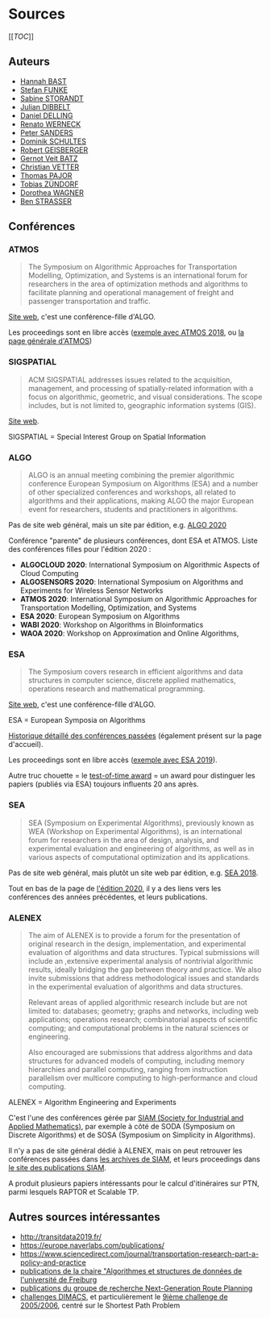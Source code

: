 # Sources

[[_TOC_]]

## Auteurs

- [Hannah BAST](https://www.researchgate.net/profile/Hannah_Bast)
- [Stefan FUNKE](https://www.researchgate.net/scientific-contributions/57010915-Stefan-Funke)
- [Sabine STORANDT](https://www.researchgate.net/profile/Sabine_Storandt)
- [Julian DIBBELT](https://www.researchgate.net/profile/Julian_Dibbelt)
- [Daniel DELLING](https://www.researchgate.net/scientific-contributions/Daniel-Delling-20515954)
- [Renato WERNECK](https://www.researchgate.net/scientific-contributions/69780537-Renato-F-Werneck)
- [Peter SANDERS](https://www.researchgate.net/scientific-contributions/66396921-Peter-Sanders)
- [Dominik SCHULTES](https://www.researchgate.net/scientific-contributions/Dominik-Schultes-13452074)
- [Robert GEISBERGER](https://www.researchgate.net/scientific-contributions/19147783-Robert-Geisberger)
- [Gernot Veit BATZ](https://www.researchgate.net/scientific-contributions/54707125-Gernot-Veit-Batz)
- [Christian VETTER](https://www.researchgate.net/scientific-contributions/Christian-Vetter-69586724)
- [Thomas PAJOR](https://www.researchgate.net/scientific-contributions/20516545-Thomas-Pajor)
- [Tobias ZÜNDORF](https://www.researchgate.net/profile/Tobias_Zuendorf)
- [Dorothea WAGNER](https://www.researchgate.net/profile/Dorothea_Wagner)
- [Ben STRASSER](https://www.researchgate.net/profile/Ben_Strasser)

## Conférences

### ATMOS

> The Symposium on Algorithmic Approaches for Transportation Modelling, Optimization, and Systems is an international forum for researchers in the area of optimization methods and algorithms to facilitate planning and operational management of freight and passenger transportation and traffic. 

[Site web](http://atmos-workshop.org/), c'est une conférence-fille d'ALGO.

Les proceedings sont en libre accès ([exemple avec ATMOS 2018](https://drops.dagstuhl.de/opus/portals/oasics/index.php?semnr=16087), ou [la page générale d'ATMOS](https://dblp.dagstuhl.de/db/conf/atmos/index.html))

### SIGSPATIAL

> ACM SIGSPATIAL addresses issues related to the acquisition, management, and processing of spatially-related information with a focus on algorithmic, geometric, and visual considerations. The scope includes, but is not limited to, geographic information systems (GIS).

[Site web](https://www.sigspatial.org/).

SIGSPATIAL = Special Interest Group on Spatial Information

### ALGO

> ALGO is an annual meeting combining the premier algorithmic conference European Symposium on Algorithms (ESA) and a number of other specialized conferences and workshops, all related to algorithms and their applications, making ALGO the major European event for researchers, students and practitioners in algorithms. 

Pas de site web général, mais un site par édition, e.g. [ALGO 2020](http://algo2020.di.unipi.it/)

Conférence "parente" de plusieurs conférences, dont ESA et ATMOS. Liste des conférences filles pour l'édition 2020 :
- **ALGOCLOUD 2020**: International Symposium on Algorithmic Aspects of Cloud Computing
- **ALGOSENSORS 2020**: International Symposium on Algorithms and Experiments for Wireless Sensor Networks
- **ATMOS 2020**: International Symposium on Algorithmic Approaches for Transportation Modelling, Optimization, and Systems
- **ESA 2020**: European Symposium on Algorithms
- **WABI 2020**: Workshop on Algorithms in BIoinformatics
- **WAOA 2020**: Workshop on Approximation and Online Algorithms,

### ESA

> The Symposium covers research in efficient algorithms and data structures in computer science, discrete applied mathematics, operations research and mathematical programming.

[Site web](http://esa-symposium.org/), c'est une conférence-fille d'ALGO.

ESA = European Symposia on Algorithms

[Historique détaillé des conférences passées](http://esa-symposium.org/symposia.php#esa) (également présent sur la page d'accueil).

Les proceedings sont en libre accès ([exemple avec ESA 2019](https://drops.dagstuhl.de/opus/portals/lipics/index.php?semnr=16123)).

Autre truc chouette = le [test-of-time award](http://esa-symposium.org/test-of-time-award.php) = un award pour distinguer les papiers (publiés via ESA) toujours influents 20 ans après.

### SEA

> SEA (Symposium on Experimental Algorithms), previously known as WEA (Workshop on Experimental Algorithms), is an international forum for researchers in the area of design, analysis, and experimental evaluation and engineering of algorithms, as well as in various aspects of computational optimization and its applications. 

Pas de site web général, mais plutôt un site web par édition, e.g. [SEA 2018](https://cs.gssi.it/sea2018/).

Tout en bas de la page de [l'édition 2020](http://www.sea2020.dmi.unict.it/), il y a des liens vers les conférences des années précédentes, et leurs publications.

### ALENEX

> The aim of ALENEX is to provide a forum for the presentation of original research in the design, implementation, and experimental evaluation of algorithms and data structures. Typical submissions will include an ,extensive experimental analysis of nontrivial algorithmic results, ideally bridging the gap between theory and practice. We also invite submissions that address methodological issues and standards in the experimental evaluation of algorithms and data structures.
> 
> Relevant areas of applied algorithmic research include but are not limited to: databases; geometry; graphs and networks, including web applications; operations research; combinatorial aspects of scientific computing; and computational problems in the natural sciences or engineering.
> 
> Also encouraged are submissions that address algorithms and data structures for advanced models of computing, including memory hierarchies and parallel computing, ranging from instruction parallelism over multicore computing to high-performance and cloud computing.

ALENEX = Algorithm Engineering and Experiments

C'est l'une des conférences gérée par [SIAM (Society for Industrial and Applied Mathematics)](https://www.siam.org/conferences/calendar), par exemple à côté de SODA (Symposium on Discrete Algorithms) et de SOSA (Symposium on Simplicity in Algorithms).

Il n'y a pas de site général dédié à ALENEX, mais on peut retrouver les conférences passées dans [les archives de SIAM](https://archive.siam.org/meetings/archives.php#alg), et leurs proceedings dans [le site des publications SIAM](https://epubs.siam.org/action/showPublications?pubType=proceedings&category=10.1555/category.40105910&expand=10.1555/category.40105910).

A produit plusieurs papiers intéressants pour le calcul d'itinéraires sur PTN, parmi lesquels RAPTOR et Scalable TP.

## Autres sources intéressantes

- http://transitdata2019.fr/
- https://europe.naverlabs.com/publications/
- https://www.sciencedirect.com/journal/transportation-research-part-a-policy-and-practice
- [publications de la chaire "Algorithmes et structures de données de l'université de Freiburg](https://ad.informatik.uni-freiburg.de/publications)
- [publications du groupe de recherche Next-Generation Route Planning](https://ad.informatik.uni-freiburg.de/projects/google-focused-research-award-next-generation-route-planning)
- [challenges DIMACS](http://dimacs.rutgers.edu/programs/challenge/), et particulièrement le [9ième challenge de 2005/2006](http://users.diag.uniroma1.it/challenge9/), centré sur le Shortest Path Problem
